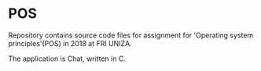 # POS

Repository contains source code files for assignment for 'Operating system principles'(POS) in 2018 at FRI UNIZA.

The application is Chat, written in C.
